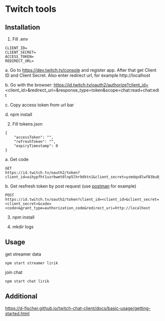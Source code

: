 # Twitch tools

## Installation

1. Fill .env
```
CLIENT_ID=
CLIENT_SECRET=
ACCESS_TOKEN=
REDIRECT_URL=
```

  a. Go to https://dev.twitch.tv/console and register app. After that get Client ID and Client Secret. Also enter redirect url, for example http://localhost

  b. Go with the browser:
https://id.twitch.tv/oauth2/authorize?client_id=<client_id>&redirect_uri=<OAuth Redirect URLs>&response_type=token&scope=chat:read+chat:edit

  c. Copy access token from url bar

  d. npm install

2. Fill tokens.json
```
{
    "accessToken": "",
    "refreshToken": "",
    "expiryTimestamp": 0
}
```

  a. Get code

```
GET
https://id.twitch.tv/oauth2/token?client_id=oihypfht1uzrbwmt0lnp5lhr9dktn1&client_secret=ysmdqx8lwf83bu8jsavwdnwy38teqg&code=tkotmd8lvlgnhk0m3b40simaljksfs&grant_type=authorization_code&redirect_uri=http://localhost

```

  b. Get resfresh token by post request (use [postman](https://www.postman.com/) for example)

```
POST
https://id.twitch.tv/oauth2/token?client_id=<client_id>&client_secret=<client_secret>&code=<code>&grant_type=authorization_code&redirect_uri=http://localhost
```

3. npm install

4. mkdir logs

## Usage

get streamer data
```
npm start streamer lirik
```

join chat
```
npm start chat lirik
```

## Additional

https://d-fischer.github.io/twitch-chat-client/docs/basic-usage/getting-started.html
